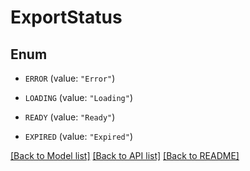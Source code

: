 # ExportStatus

## Enum


* `ERROR` (value: `"Error"`)

* `LOADING` (value: `"Loading"`)

* `READY` (value: `"Ready"`)

* `EXPIRED` (value: `"Expired"`)


[[Back to Model list]](../README.md#documentation-for-models) [[Back to API list]](../README.md#documentation-for-api-endpoints) [[Back to README]](../README.md)


